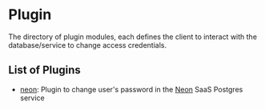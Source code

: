 # Plugin

The directory of plugin modules, each defines the client to interact with the database/service to change access
credentials.

## List of Plugins

- [neon](neon): Plugin to change user's password in the [Neon](https://neon.tech/) SaaS Postgres service
